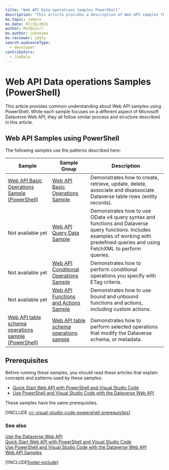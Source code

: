 ```yaml
---
title: "Web API Data operations Samples PowerShell"
description: "This article provides a description of Web API samples that are implemented using PowerShell"
ms.topic: sample
ms.date: 07/16/2025
author: MsSQLGirl
ms.author: jukoesma
ms.reviewer: jdaly
search.audienceType:
  - developer
contributors:
  - JimDaly
---
```


# Web API Data operations Samples (PowerShell)

This article provides common understanding about Web API samples using PowerShell. While each sample focuses on a different aspect of Microsoft Dataverse Web API, they all follow similar process and structure described in this article.

## Web API Samples using PowerShell

The following samples use the patterns described here:

| Sample| Sample Group| Description|
|---|---|---|
| [Web API Basic Operations Sample (PowerShell)](samples/basic-operations-powershell.md)| [Web API Basic Operations Sample](web-api-basic-operations-sample.md)| Demonstrates how to create, retrieve, update, delete, associate and disassociate Dataverse table rows (entity records).|
|Not available yet| [Web API Query Data Sample](web-api-query-data-sample.md)| Demonstrates how to use OData v4 query syntax and functions and Dataverse query functions. Includes examples of working with predefined queries and using FetchXML to perform queries. |
|Not available yet| [Web API Conditional Operations Sample](web-api-conditional-operations-sample.md) | Demonstrates how to perform conditional operations you specify with ETag criteria.|
|Not available yet|[Web API Functions and Actions Sample](web-api-functions-actions-sample.md)| Demonstrates how to use bound and unbound functions and actions, including custom actions.|
|[Web API table schema operations sample (PowerShell)](samples/metadata-operations-powershell.md)|[Web API table schema operations sample](web-api-metadata-operations-sample.md)|Demonstrates how to perform selected operations that modify the Dataverse schema, or metadata.|


## Prerequisites

Before running these samples, you should read these articles that explain concepts and patterns used by these samples:

- [Quick Start Web API with PowerShell and Visual Studio Code](quick-start-ps.md)
- [Use PowerShell and Visual Studio Code with the Dataverse Web API](use-ps-and-vscode-web-api.md)

These samples have the same prerequisites.

[!INCLUDE [cc-visual-studio-code-powershell-prerequisites](../includes/cc-visual-studio-code-powershell-prerequisites.md)]


### See also

[Use the Dataverse Web API](overview.md)   
[Quick Start Web API with PowerShell and Visual Studio Code](quick-start-ps.md)   
[Use PowerShell and Visual Studio Code with the Dataverse Web API](use-ps-and-vscode-web-api.md)   
[Web API Samples](web-api-samples.md)   

[!INCLUDE[footer-include](../../../includes/footer-banner.md)]
